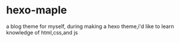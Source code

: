 # hexo-maple
a blog theme for myself,
during making a hexo theme,i'd like to learn knowledge of html,css,and js

